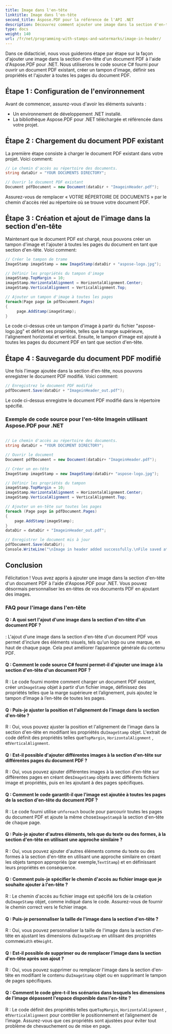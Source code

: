 ```yaml
---
title: Image dans l'en-tête
linktitle: Image dans l'en-tête
second_title: Aspose.PDF pour la référence de l'API .NET
description: Découvrez comment ajouter une image dans la section d'en-tête d'un document PDF avec Aspose.PDF pour .NET.
type: docs
weight: 140
url: /fr/net/programming-with-stamps-and-watermarks/image-in-header/
---
```

Dans ce didacticiel, nous vous guiderons étape par étape sur la façon d'ajouter une image dans la section d'en-tête d'un document PDF à l'aide d'Aspose.PDF pour .NET. Nous utiliserons le code source C# fourni pour ouvrir un document PDF existant, créer un tampon d'image, définir ses propriétés et l'ajouter à toutes les pages du document PDF.

## Étape 1 : Configuration de l'environnement

Avant de commencer, assurez-vous d'avoir les éléments suivants :

- Un environnement de développement .NET installé.
- La bibliothèque Aspose.PDF pour .NET téléchargée et référencée dans votre projet.

## Étape 2 : Chargement du document PDF existant

La première étape consiste à charger le document PDF existant dans votre projet. Voici comment:

```csharp
// Le chemin d'accès au répertoire des documents.
string dataDir = "YOUR DOCUMENTS DIRECTORY";

// Ouvrir le document PDF existant
Document pdfDocument = new Document(dataDir + "ImageinHeader.pdf");
```

Assurez-vous de remplacer « VOTRE RÉPERTOIRE DE DOCUMENTS » par le chemin d'accès réel au répertoire où se trouve votre document PDF.

## Étape 3 : Création et ajout de l'image dans la section d'en-tête

Maintenant que le document PDF est chargé, nous pouvons créer un tampon d'image et l'ajouter à toutes les pages du document en tant que section d'en-tête. Voici comment:

```csharp
// Créer le tampon de trame
ImageStamp imageStamp = new ImageStamp(dataDir + "aspose-logo.jpg");

// Définir les propriétés du tampon d'image
imageStamp.TopMargin = 10;
imageStamp.HorizontalAlignment = HorizontalAlignment.Center;
imageStamp.VerticalAlignment = VerticalAlignment.Top;

// Ajouter un tampon d'image à toutes les pages
foreach(Page page in pdfDocument.Pages)
{
     page.AddStamp(imageStamp);
}
```

Le code ci-dessus crée un tampon d'image à partir du fichier "aspose-logo.jpg" et définit ses propriétés, telles que la marge supérieure, l'alignement horizontal et vertical. Ensuite, le tampon d'image est ajouté à toutes les pages du document PDF en tant que section d'en-tête.

## Étape 4 : Sauvegarde du document PDF modifié

Une fois l'image ajoutée dans la section d'en-tête, nous pouvons enregistrer le document PDF modifié. Voici comment:

```csharp
// Enregistrez le document PDF modifié
pdfDocument.Save(dataDir + "ImageinHeader_out.pdf");
```

Le code ci-dessus enregistre le document PDF modifié dans le répertoire spécifié.

### Exemple de code source pour l'en-tête Imagein utilisant Aspose.PDF pour .NET 

```csharp

// Le chemin d'accès au répertoire des documents.
string dataDir = "YOUR DOCUMENT DIRECTORY";

// Ouvrir le document
Document pdfDocument = new Document(dataDir+ "ImageinHeader.pdf");

// Créer un en-tête
ImageStamp imageStamp = new ImageStamp(dataDir+ "aspose-logo.jpg");

// Définir les propriétés du tampon
imageStamp.TopMargin = 10;
imageStamp.HorizontalAlignment = HorizontalAlignment.Center;
imageStamp.VerticalAlignment = VerticalAlignment.Top;

// Ajouter un en-tête sur toutes les pages
foreach (Page page in pdfDocument.Pages)
{
	page.AddStamp(imageStamp);
}
dataDir = dataDir + "ImageinHeader_out.pdf";

// Enregistrer le document mis à jour
pdfDocument.Save(dataDir);
Console.WriteLine("\nImage in header added successfully.\nFile saved at " + dataDir);                        

```

## Conclusion

Félicitation ! Vous avez appris à ajouter une image dans la section d'en-tête d'un document PDF à l'aide d'Aspose.PDF pour .NET. Vous pouvez désormais personnaliser les en-têtes de vos documents PDF en ajoutant des images.

### FAQ pour l'image dans l'en-tête

#### Q : A quoi sert l'ajout d'une image dans la section d'en-tête d'un document PDF ?

: L'ajout d'une image dans la section d'en-tête d'un document PDF vous permet d'inclure des éléments visuels, tels qu'un logo ou une marque, en haut de chaque page. Cela peut améliorer l’apparence générale du contenu PDF.

#### Q : Comment le code source C# fourni permet-il d'ajouter une image à la section d'en-tête d'un document PDF ?

 R : Le code fourni montre comment charger un document PDF existant, créer un`ImageStamp` objet à partir d’un fichier image, définissez des propriétés telles que la marge supérieure et l’alignement, puis ajoutez le tampon d’image à l’en-tête de toutes les pages.

#### Q : Puis-je ajuster la position et l'alignement de l'image dans la section d'en-tête ?

 R : Oui, vous pouvez ajuster la position et l'alignement de l'image dans la section d'en-tête en modifiant les propriétés du`ImageStamp` objet. L'extrait de code définit des propriétés telles que`TopMargin`, `HorizontalAlignment` , et`VerticalAlignment`.

#### Q : Est-il possible d'ajouter différentes images à la section d'en-tête sur différentes pages du document PDF ?

 R : Oui, vous pouvez ajouter différentes images à la section d'en-tête sur différentes pages en créant des`ImageStamp` objets avec différents fichiers image et propriétés, puis en les ajoutant à des pages spécifiques.

#### Q : Comment le code garantit-il que l'image est ajoutée à toutes les pages de la section d'en-tête du document PDF ?

R : Le code fourni utilise un`foreach` boucle pour parcourir toutes les pages du document PDF et ajoute la même chose`ImageStamp`à la section d'en-tête de chaque page.

#### Q : Puis-je ajouter d'autres éléments, tels que du texte ou des formes, à la section d'en-tête en utilisant une approche similaire ?

 R : Oui, vous pouvez ajouter d'autres éléments comme du texte ou des formes à la section d'en-tête en utilisant une approche similaire en créant les objets tampon appropriés (par exemple,`TextStamp`) et en définissant leurs propriétés en conséquence.

#### Q : Comment puis-je spécifier le chemin d'accès au fichier image que je souhaite ajouter à l'en-tête ?

 R : Le chemin d'accès au fichier image est spécifié lors de la création du`ImageStamp` objet, comme indiqué dans le code. Assurez-vous de fournir le chemin correct vers le fichier image.

#### Q : Puis-je personnaliser la taille de l'image dans la section d'en-tête ?

 R : Oui, vous pouvez personnaliser la taille de l'image dans la section d'en-tête en ajustant les dimensions du`ImageStamp` en utilisant des propriétés comme`Width` et`Height`.

#### Q : Est-il possible de supprimer ou de remplacer l'image dans la section d'en-tête après son ajout ?

 R : Oui, vous pouvez supprimer ou remplacer l'image dans la section d'en-tête en modifiant le contenu du`ImageStamp` objet ou en supprimant le tampon de pages spécifiques.

#### Q : Comment le code gère-t-il les scénarios dans lesquels les dimensions de l'image dépassent l'espace disponible dans l'en-tête ?

 R : Le code définit des propriétés telles que`TopMargin`, `HorizontalAlignment` , et`VerticalAlignment` pour contrôler le positionnement et l’alignement de l’image. Assurez-vous que ces propriétés sont ajustées pour éviter tout problème de chevauchement ou de mise en page.
